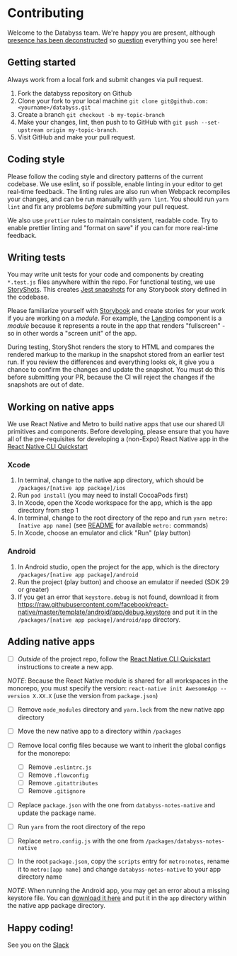 # Contributing

Welcome to the Databyss team. We're happy you are present, although [presence has been deconstructed](http://www.returntocinder.com/motif/presence) so [question](https://databyssorg.slack.com) everything you see here!

## Getting started

Always work from a local fork and submit changes via pull request.

1.  Fork the databyss repository on Github
2.  Clone your fork to your local machine `git clone git@github.com:<yourname>/databyss.git`
3.  Create a branch `git checkout -b my-topic-branch`
4.  Make your changes, lint, then push to to GitHub with `git push --set-upstream origin my-topic-branch`.
5.  Visit GitHub and make your pull request.

## Coding style

Please follow the coding style and directory patterns of the current codebase. We use eslint, so if possible, enable linting in your editor to get real-time feedback. The linting rules are also run when Webpack recompiles your changes, and can be run manually with `yarn lint`. You should run `yarn lint` and fix any problems _before_ submitting your pull request.

We also use `prettier` rules to maintain consistent, readable code. Try to enable prettier linting and "format on save" if you can for more real-time feedback.

## Writing tests

You may write unit tests for your code and components by creating `*.test.js` files anywhere within the repo. For functional testing, we use [StoryShots](https://storybook.js.org/testing/structural-testing/). This creates [Jest snapshots](https://jestjs.io/docs/en/snapshot-testing) for any Storybook story defined in the codebase.

Please familiarize yourself with [Storybook](https://storybook.js.org/) and create stories for your work if you are working on a _module_. For example, the [Landing](packages/skilltype-ui/modules/Landing/Landing.js) component is a _module_ because it represents a route in the app that renders "fullscreen" - so in other words a "screen unit" of the app.

During testing, StoryShot renders the story to HTML and compares the rendered markup to the markup in the snapshot stored from an earlier test run. If you review the differences and everything looks ok, it give you a chance to confirm the changes and update the snapshot. You must do this before submitting your PR, because the CI will reject the changes if the snapshots are out of date.

## Working on native apps

We use React Native and Metro to build native apps that use our shared UI primitives and components. Before developing, please ensure that you have all of the pre-requisites for developing a (non-Expo) React Native app in the [React Native CLI Quickstart](https://facebook.github.io/react-native/docs/getting-started.html#installing-dependencies)

### Xcode

1.  In terminal, change to the native app directory, which should be `/packages/[native app package]/ios`
2.  Run `pod install` (you may need to install CocoaPods first)
3.  In Xcode, open the Xcode workspace for the app, which is the app directory from step 1
4.  In terminal, change to the root directory of the repo and run `yarn metro:[native app name]` (see [README](README.md) for available `metro:` commands)
5.  In Xcode, choose an emulator and click "Run" (play button)

### Android

1.  In Android studio, open the project for the app, which is the directory `/packages/[native app package]/android`
2.  Run the project (play button) and choose an emulator if needed (SDK 29 or greater)
3.  If you get an error that `keystore.debug` is not found, download it from https://raw.githubusercontent.com/facebook/react-native/master/template/android/app/debug.keystore and put it in the `/packages/[native app package]/android/app` directory.

## Adding native apps

- [ ] _Outside_ of the project repo, follow the [React Native CLI Quickstart](https://facebook.github.io/react-native/docs/getting-started.html#installing-dependencies) instructions to create a new app.

_NOTE_: Because the React Native module is shared for all workspaces in the monorepo, you must specify the version: `react-native init AwesomeApp --version X.XX.X` (use the version from `package.json`)

- [ ] Remove `node_modules` directory and `yarn.lock` from the new native app directory

- [ ] Move the new native app to a directory within `/packages`

- [ ] Remove local config files because we want to inherit the global configs for the monorepo:

  - [ ] Remove `.eslintrc.js`
  - [ ] Remove `.flowconfig`
  - [ ] Remove `.gitattributes`
  - [ ] Remove `.gitignore`

- [ ] Replace `package.json` with the one from `databyss-notes-native` and update the package name.

- [ ] Run `yarn` from the root directory of the repo

- [ ] Replace `metro.config.js` with the one from `/packages/databyss-notes-native`

- [ ] In the root `package.json`, copy the `scripts` entry for `metro:notes`, rename it to `metro:[app name]` and change `databyss-notes-native` to your app directory name

_NOTE_: When running the Android app, you may get an error about a missing keystore file. You can [download it here](https://raw.githubusercontent.com/facebook/react-native/master/template/android/app/debug.keystore) and put it in the `app` directory within the native app package directory.

## Happy coding!

See you on the [Slack](https://databyssorg.slack.com/#dev)
